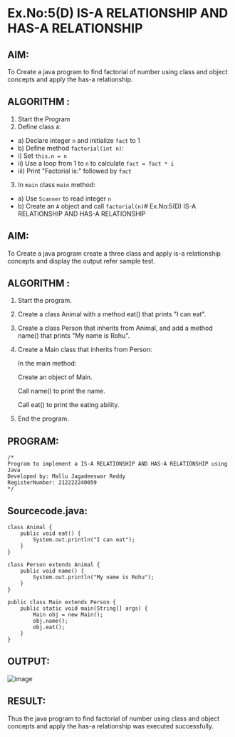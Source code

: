 # Ex.No:5(D) IS-A RELATIONSHIP AND HAS-A RELATIONSHIP
## AIM:
   To Create a java program to find factorial of number using class and object concepts and apply the has-a relationship.
 
## ALGORITHM :
1.	Start the Program
2.	Define class `A`:
-	a) Declare integer `n` and initialize `fact` to 1
-	b) Define method `factorial(int n)`:
-	i) Set `this.n = n`
-	ii) Use a loop from 1 to `n` to calculate `fact = fact * i`
-	iii) Print "Factorial is:" followed by `fact`
3.	In `main` class `main` method:
-	a) Use `Scanner` to read integer `n`
-	b) Create an `A` object and call `factorial(n)`# Ex.No:5(D) IS-A RELATIONSHIP AND HAS-A RELATIONSHIP
## AIM:
   To Create a java program create a three class and apply is-a relationship concepts and display the output refer sample test.
 
## ALGORITHM :

1. Start the program.

2. Create a class Animal with a method eat() that prints "I can eat".

3. Create a class Person that inherits from Animal, and add a method name() that prints "My name is Rohu".

4. Create a Main class that inherits from Person:

   In the main method:
      
      Create an object of Main.
      
      Call name() to print the name.
      
      Call eat() to print the eating ability.

5. End the program.

## PROGRAM:
 ```
/*
Program to implement a IS-A RELATIONSHIP AND HAS-A RELATIONSHIP using Java
Developed by: Mallu Jagadeeswar Reddy
RegisterNumber: 212222240059
*/
```

## Sourcecode.java:
```
class Animal {
    public void eat() {
        System.out.println("I can eat");
    }
}

class Person extends Animal {
    public void name() {
        System.out.println("My name is Rohu");
    }
}

public class Main extends Person {
    public static void main(String[] args) {
        Main obj = new Main();
        obj.name();
        obj.eat();
    }
}
```


## OUTPUT:

![image](https://github.com/user-attachments/assets/1846d70a-097b-4b4d-a830-f0f1da459732)


## RESULT:
Thus the java program to find factorial of number using class and object concepts and apply the has-a relationship was executed successfully.

